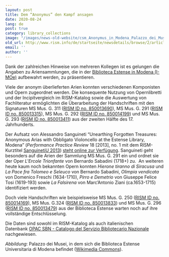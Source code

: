 ```yaml
---
layout: post
title: Dem “Anonymus” den Kampf ansagen
date: 2020-08-24
lang: de
post: true
category: library_collections
image: "/images/news-old-website/csm_Anonymus_in_Modena_Palazzo_dei_Musei_6a28d9207c.jpg"
old_url: http://www.rism.info/de/startseite/newsdetails/browse/2/article/64/taking-on-anonymous.html
email: ''
author: ''
---
```


Dank der zahlreichen Hinweise von mehreren Kollegen ist es gelungen die Angaben zu Ariensammlungen, die in der [Biblioteca Estense in Modena (I-MOe)](https://opac.rism.info/search?View=rism&siglum=I-MOe "Opens external link in new window") aufbewahrt werden, zu präsentieren.  
  
Viele der anonym überlieferten Arien konnten verschiedenen Komponisten und Opern zugeordnet werden. Die konsequente Nutzung von Opernlibretti und der Incipitvergleich im RISM-Katalog sowie die Auswertung von Fachliteratur ermöglichten die Überarbeitung der Handschriften mit den Signaturen MS Mus. G. 311 ([RISM ID no. 850013690](https://opac.rism.info/search?View=rism&id=850013690 "Opens external link in new window")), MS Mus. G. 291 ([RISM ID no. 850013315](https://opac.rism.info/search?View=rism&id=850013315 "Opens external link in new window")), MS Mus. G. 292 ([RISM ID no. 850014199](https://opac.rism.info/search?View=rism&id=850014199 "Opens external link in new window")) und MS Mus. G. 293 ([RISM ID no. 850013411](https://opac.rism.info/search?View=rism&id=850013411 "Opens external link in new window")) aus der zweiten Hälfte des 17. Jahrhunderts.   
  
Der Aufsatz von Alessandro Sanguineti “Unearthing Forgotten Treasures: Anonymous Arias with Obbligato Violoncello at the Estense Library, Modena” (_Performance Practice Review_ 18 [2013], no. 1 mit dem RISM-Kurztitel [SanguinetiU 2013](https://opac.rism.info/search?View=rism&id=lit50006124 "Opens external link in new window")) [steht online zur Verfügung](http://scholarship.claremont.edu/ppr/vol18/iss1/1 "Opens external link in new window"). Sanguineti geht besonders auf die Arien der Sammlung MS Mus. G. 291 ein und ordnet sie der Oper _L'Ercole Trionfante_ von Bernardo Sabadini (1718+) zu.&nbsp; An weiteren heute kaum noch bekannten Opern konnten&nbsp;_Hierone tiranno di Siracusa_ und _La Pace fra Tolomeo e Seleuco_ von Bernardo Sabadini, _Olimpia vendicata_ von Domenico Freschi (1634-1710), _Pirro e Demetrio_ von Giuseppe Felice Tosi (1619-193) sowie _La Falsirena_ von Marc’Antonio Ziani (ca.1653-1715) identifiziert werden.&nbsp;   
  
Doch viele Handschriften wie beispielsweise MS Mus. G. 250 ([RISM ID no. 850014169](https://opac.rism.info/search?View=rism&id=850014169 "Opens external link in new window")), MS Mus. G.324 ([RISM ID no. 850013833](https://opac.rism.info/search?View=rism&id=850013833 "Opens external link in new window")) und MS Mus. G. 296 ([RISM ID no. 850013479](https://opac.rism.info/search?View=rism&id=850013479 "Opens external link in new window")) aus der Biblioteca Estense warten noch auf ihre vollständige Entschlüsselung.  
  
Die Daten sind sowohl im RISM-Katalog als auch italienischen Datenbank&nbsp;[OPAC SBN - Catalogo del Servizio Bibliotecario Nazionale](https://opac.sbn.it/opacsbn/opac/iccu/free.jsp "Opens external link in new window") nachgewiesen.&nbsp;

_Abbildung_: Palazzo dei Musei, in dem sich die Biblioteca Estense Universitaria di Modena befindet ([Wikimedia Commons](https://commons.wikimedia.org/wiki/File:Palazzo_dei_Musei.jpg "Opens external link in new window")).&nbsp;

&nbsp;

